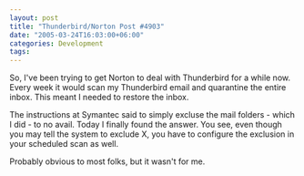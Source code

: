 ```yaml
---
layout: post
title: "Thunderbird/Norton Post #4903"
date: "2005-03-24T16:03:00+06:00"
categories: Development 
tags: 
---
```


So, I've been trying to get Norton to deal with Thunderbird for a while now. Every week it would scan my Thunderbird email and quarantine the entire inbox. This meant I needed to restore the inbox.

The instructions at Symantec said to simply excluse the mail folders - which I did - to no avail. Today I finally found the answer. You see, even though you may tell the system to exclude X, you have to configure the exclusion in your scheduled scan as well. 

Probably obvious to most folks, but it wasn't for me.